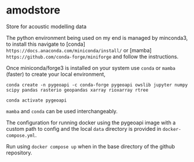 # amodstore
Store for acoustic modelling data

The python environment being used on my end is managed by minconda3, to install this
navigate to [conda] `https://docs.anaconda.com/miniconda/install/` or [mamba] `https://github.com/conda-forge/miniforge` and follow the instructions.

Once miniconda/forge3 is installed on your system use `conda` or `mamba` (faster) to create your local environment,

`conda create -n pygeoapi -c conda-forge pygeoapi owslib jupyter numpy scipy pandas rasterio geopandas xarray rioxarray rtree` 

`conda activate pygeoapi`

`mamba` and `conda` can be used interchangeably.

The configuration for running docker using the pygeoapi image with a custom path to config and the local `data` directory is provided in `docker-compose.yml`.

Run using `docker compose up` when in the base directory of the github repository.
